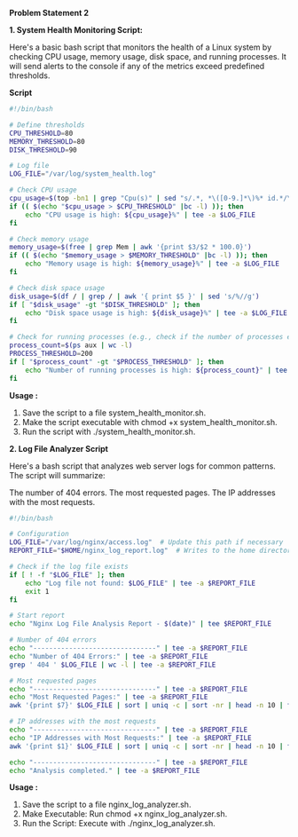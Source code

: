 **Problem Statement 2**

**1. System Health Monitoring Script:**

Here's a basic bash script that monitors the health of a Linux system by checking CPU usage, memory usage, disk space, and running processes. It will send alerts to the console if any of the metrics exceed predefined thresholds.

**Script**

```bash
#!/bin/bash

# Define thresholds
CPU_THRESHOLD=80
MEMORY_THRESHOLD=80
DISK_THRESHOLD=90

# Log file
LOG_FILE="/var/log/system_health.log"

# Check CPU usage
cpu_usage=$(top -bn1 | grep "Cpu(s)" | sed "s/.*, *\([0-9.]*\)%* id.*/\1/" | awk '{print 100 - $1}')
if (( $(echo "$cpu_usage > $CPU_THRESHOLD" |bc -l) )); then
    echo "CPU usage is high: ${cpu_usage}%" | tee -a $LOG_FILE
fi

# Check memory usage
memory_usage=$(free | grep Mem | awk '{print $3/$2 * 100.0}')
if (( $(echo "$memory_usage > $MEMORY_THRESHOLD" |bc -l) )); then
    echo "Memory usage is high: ${memory_usage}%" | tee -a $LOG_FILE
fi

# Check disk space usage
disk_usage=$(df / | grep / | awk '{ print $5 }' | sed 's/%//g')
if [ "$disk_usage" -gt "$DISK_THRESHOLD" ]; then
    echo "Disk space usage is high: ${disk_usage}%" | tee -a $LOG_FILE
fi

# Check for running processes (e.g., check if the number of processes exceeds a threshold)
process_count=$(ps aux | wc -l)
PROCESS_THRESHOLD=200
if [ "$process_count" -gt "$PROCESS_THRESHOLD" ]; then
    echo "Number of running processes is high: ${process_count}" | tee -a $LOG_FILE
fi

```
**Usage :**
1. Save the script to a file system_health_monitor.sh.
2. Make the script executable with chmod +x system_health_monitor.sh.
3. Run the script with ./system_health_monitor.sh.

**2. Log File Analyzer Script**

Here's a bash script that analyzes web server logs for common patterns. The script will summarize:

The number of 404 errors.
The most requested pages.
The IP addresses with the most requests.

```bash
#!/bin/bash

# Configuration
LOG_FILE="/var/log/nginx/access.log"  # Update this path if necessary
REPORT_FILE="$HOME/nginx_log_report.log"  # Writes to the home directory

# Check if the log file exists
if [ ! -f "$LOG_FILE" ]; then
    echo "Log file not found: $LOG_FILE" | tee -a $REPORT_FILE
    exit 1
fi

# Start report
echo "Nginx Log File Analysis Report - $(date)" | tee $REPORT_FILE

# Number of 404 errors
echo "-------------------------------" | tee -a $REPORT_FILE
echo "Number of 404 Errors:" | tee -a $REPORT_FILE
grep ' 404 ' $LOG_FILE | wc -l | tee -a $REPORT_FILE

# Most requested pages
echo "-------------------------------" | tee -a $REPORT_FILE
echo "Most Requested Pages:" | tee -a $REPORT_FILE
awk '{print $7}' $LOG_FILE | sort | uniq -c | sort -nr | head -n 10 | tee -a $REPORT_FILE

# IP addresses with the most requests
echo "-------------------------------" | tee -a $REPORT_FILE
echo "IP Addresses with Most Requests:" | tee -a $REPORT_FILE
awk '{print $1}' $LOG_FILE | sort | uniq -c | sort -nr | head -n 10 | tee -a $REPORT_FILE

echo "-------------------------------" | tee -a $REPORT_FILE
echo "Analysis completed." | tee -a $REPORT_FILE
```
**Usage :**
1. Save the script to a file nginx_log_analyzer.sh.
2. Make Executable: Run chmod +x nginx_log_analyzer.sh.
3. Run the Script: Execute with ./nginx_log_analyzer.sh.
